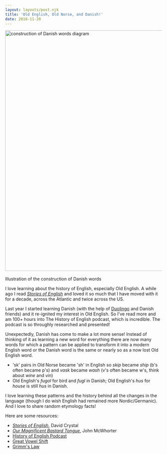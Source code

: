 ```yaml
---
layout: layouts/post.njk
title: 'Old English, Old Norse, and Danish!'
date: 2018-11-20
---
```


<img width="775" alt="construction of Danish words diagram" src="https://user-images.githubusercontent.com/1305617/48813245-1010f900-ed04-11e8-90c9-4870b604aa63.png"><br><br>
<span class="post-meta">Illustration of the construction of Danish words</span>

I love learning about the history of English, especially Old English. A while ago I read [_Stories of English_](https://www.amazon.com/Stories-English-David-Crystal/dp/1585677191) and loved it so much that I have moved with it for a decade, across the Atlantic and twice across the US.

Last year I started learning Danish (with the help of [Duolingo](https://www.duolingo.com/course/da/en/Learn-Danish-Online) and Danish friends) and it re-ignited my interest in Old English. So I've read more and am 100+ hours into The History of English podcast, which is incredible. The podcast is so throughly researched and presented!

Unexpectedly, Danish has come to make a lot more sense! Instead of thinking of it as learning a new word for everything there are now many words for which a pattern can be applied to transform it into a modern English word or the Danish word is the same or nearly so as a now lost Old English word.

- 'sk' pairs in Old Norse became 'sh' in English so _skip_ became _ship_ (b's often became p's) and _vask_ became _wash_ (v's often became w's, think about _wine_ and _vin_)
- Old English's _fugol_ for bird and _fugl_ in Danish; Old English's _hus_ for _house_ is still _hus_ in Danish.

I love learning these patterns and the history behind all the changes in the language (though I do wish English had remained more Nordic/Germanic). And I love to share random etymology facts!

Here are some resources:

- [_Stories of English_](https://www.amazon.com/Stories-English-David-Crystal/dp/1585677191), David Crystal
- [_Our Magnificent Bastard Tongue_](https://www.amazon.com/Our-Magnificent-Bastard-Tongue-History/dp/1592404944), John McWhorter
- [History of English Podcast](http://historyofenglishpodcast.com)
- [Great Vowel Shift](https://en.wikipedia.org/wiki/Great_Vowel_Shift)
- [Grimm's Law](https://en.wikipedia.org/wiki/Grimm%27s_law)
